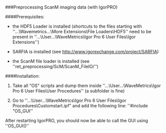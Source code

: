 ###Preprocessing ScanM imaging data (with IgorPRO)

####Prerequisites:

- the HDF5 Loader is installed (shortcuts to the files starting with ''...\Wavemetrics\...\More Extensions\File Loaders\HDF5'' 
  need to be present in ''...\User\...\WaveMetrics\Igor Pro 6 User Files\Igor Extensions'')

- SARFIA is installed (see http://www.igorexchange.com/project/SARFIA)

- the ScanM file loader is installed (see ''ret_preprocessing/ScM/ScanM_FileIO/'')

####Installation:

1) Take all "OS" scripts and dump them inside ''...\User\...\WaveMetrics\Igor Pro 6 User Files\User Procedures'' 
   (a subfolder is fine)
   
2) Go to ''...\User\...\WaveMetrics\Igor Pro 6 User Files\Igor Procedures\Customstart.ipf" and add the following line:
  ''#include "OS_GUI''

After restarting IgorPRO, you should now be able to call the GUI using ''OS_GUI()''
